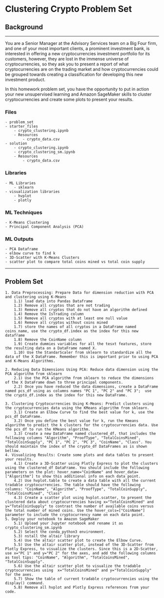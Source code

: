 # Clustering Crypto Problem Set

## Background
---

You are a Senior Manager at the Advisory Services team on a Big Four firm, and one of your most important clients, a prominent investment bank, is interested in offering a new cryptocurrencies investment portfolio for its customers, however, they are lost in the immense universe of cryptocurrencies, so they ask you to present a report of what cryptocurrencies are on the trading market and how cryptocurrencies could be grouped towards creating a classification for developing this new investment product.

In this homework problem set, you have the opportunity to put in action your new unsupervised learning and Amazon SageMaker skills to cluster cryptocurrencies and create some plots to present your results.


### Files
    - problem_set
    - starter_files
        - crypto_clustering.ipynb
        - Resources
            - crypto_data.csv
    - solution
        - crypto_clustering.ipynb
        - crypto_clustering_sm.ipynb
        - Resources
            - crypto_data.csv
            
### Libraries
    - ML Libraries
        - sklearn
    - visualization libraries
        - hvplot
        - plotly
        
### ML Techniques
    - K-Means Clustering
    - Principal Component Analysis (PCA)
    
### ML Outputs
    - PCA Dataframe
    - elbow curve to find k
    - 3D-Scatter with K-Means Clusters
    - scatter plot to compare total coins mined vs total coin supply
--- 

## Problem Set
    1. Data Preprocessing: Prepare Data for dimension reduction with PCA and clustering using K-Means
        1.1) load data into Pandas Dataframe
        1.2) Remove all cryptos that are not trading
        1.3) Remove all cryptos that do not have an algorithm defined
        1.4) Remove the IsTrading column
        1.5) Remove all cryptos with at least one null value
        1.6) Remove all cryptos without coins mined
        1.7) store the names of all cryptos in a DataFrame named coins_name, use the crypto_df.index as the index for this new dataframe
        1.8) Remove the CoinName column
        1.9) Create dummies variables for all the tesxt features, store the resulting data on a DataFrame named X.
        1.10) Use the StandarScaler from sklearn to standardize all the data of the X DataFrame. Remember this is important prior to using PCA and K-Means Algorithms.
        
    2. Reducing Data Dimensions Using PCA: Reduce data dimension using the PCA algorithm from sklearn
        2.1) Use the PCA algorithm from sklearn to reduce the dimensions of the X DataFrame down to three principal components. 
        2.2) Once you have reduced the data dimensions, create a DataFrame named pcs_df using as columns names "PC 1", "PC 2" and "PC 3";  use the crypto_df.index as the index for this new DataFrame.
        
    3. Clustering Cryptocurrencies Using K-Means: Predict clusters using the cryptocurrencies data using the KMeans algorithm from sklearn.
        3.1) Create an Elbow Curve to find the best value for k, use the pcs_df DataFrame.
        3.2) Once you define the best value for k, run the Kmeans algorithm to predict the k clusters for the cryptocurrencies data. Use the pcs_df to run the KMeans algorithm.
        3.3) Create a new DataFrame named clustered_df, that includes the following columns "Algorithm", "ProofType", "TotalCoinsMined", "TotalCoinSupply", "PC 1", "PC 2", "PC 3", "CoinName", "Class". You should maintain the index of the crypto_df DataFrames as is shown bellow.
    4. Visualizing Results: Create some plots and data tables to present your results.
        4.1) Create a 3D-Scatter using Plotly Express to plot the clusters using the clustered_df DataFrame. You should include the following parameters on the plot: hover_name="CoinName" and hover_data=["Algorithm"] to show this additional info on each data point.
        4.2) Use hvplot.table to create a data table with all the current tradable cryptocurrencies. The table should have the following columns: "CoinName", "Algorithm", "ProofType", "TotalCoinSupply", "TotalCoinsMined", "Class"
        4.3) Create a scatter plot using hvplot.scatter, to present the clustered data about cryptocurrencies having x="TotalCoinsMined" and y="TotalCoinSupply" to contrast the number of available coins versus the total number of mined coins. Use the hover_cols=["CoinName"] parameter to include the cryptocurrency name on each data point.
    5. Deploy your notebook to Amazon SageMaker
        5.1) Upload your Jupyter notebook and rename it as crypto_clustering_sm.ipynb
        5.2) Select the conda_python3 environment.
        5.3) nstall the altair library
        5.4) Use the altair scatter plot to create the Elbow Curve.
        5.5) Use the altair scatter plot, instead of the 3D-Scatter from Plotly Express, to visualize the clusters. Since this is a 2D-Scatter, use x="PC 1" and y="PC 2" for the axes, and add the following columns as tool tips: "CoinName", "Algorithm", "TotalCoinsMined", "TotalCoinSupply".
        5.6) Use the altair scatter plot to visualize the tradable cryptocurrencies using  x="TotalCoinsMined" and y="TotalCoinSupply" for the axes.
        5.7) Show the table of current tradable cryptocurrencies using the display() command.
        5.8) Remove all hvplot and Plotly Express references from your code.
